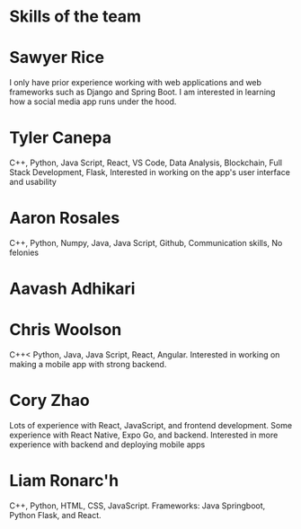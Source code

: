 # Skills of the team

# Sawyer Rice 

I only have prior experience working with web applications and web frameworks such as Django and Spring Boot. I am interested in learning how a social media app runs under the hood.

# Tyler Canepa

C++, Python, Java Script, React, VS Code, Data Analysis, Blockchain, Full Stack Development, Flask, Interested in working on the app's user interface and usability

# Aaron Rosales

C++, Python, Numpy, Java, Java Script, Github, Communication skills, No felonies

# Aavash Adhikari

# Chris Woolson

C++< Python, Java, Java Script, React, Angular. Interested in working on making a mobile app with strong backend.

# Cory Zhao

Lots of experience with React, JavaScript, and frontend development. Some experience with React Native, Expo Go, and backend. Interested in more experience with backend and deploying mobile apps

# Liam Ronarc'h

C++, Python, HTML, CSS, JavaScript. Frameworks: Java Springboot, Python Flask, and React. 
